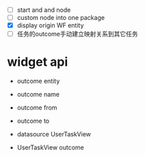 - [ ] start and and node
- [ ] custom node into one package
- [x] display origin WF entity
- [ ] 任务的outcome手动建立映射关系到其它任务

# widget api
- outcome entity
- outcome name
- outcome from
- outcome to

- datasource UserTaskView
- UserTaskView outcome